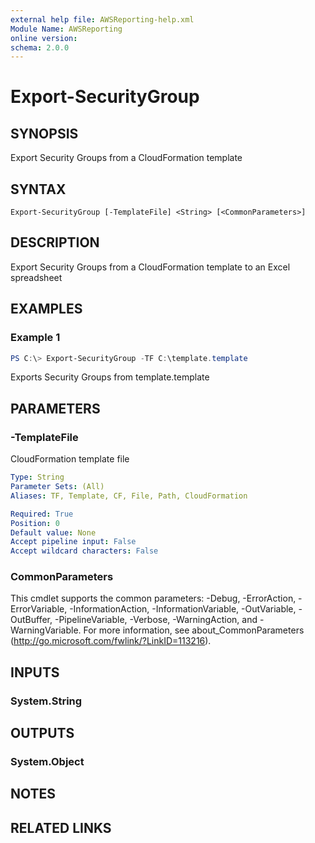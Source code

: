 ```yaml
---
external help file: AWSReporting-help.xml
Module Name: AWSReporting
online version:
schema: 2.0.0
---
```


# Export-SecurityGroup

## SYNOPSIS
Export Security Groups from a CloudFormation template

## SYNTAX

```
Export-SecurityGroup [-TemplateFile] <String> [<CommonParameters>]
```

## DESCRIPTION
Export Security Groups from a CloudFormation template to an Excel spreadsheet

## EXAMPLES

### Example 1
```powershell
PS C:\> Export-SecurityGroup -TF C:\template.template
```

Exports Security Groups from template.template

## PARAMETERS

### -TemplateFile
CloudFormation template file

```yaml
Type: String
Parameter Sets: (All)
Aliases: TF, Template, CF, File, Path, CloudFormation

Required: True
Position: 0
Default value: None
Accept pipeline input: False
Accept wildcard characters: False
```

### CommonParameters
This cmdlet supports the common parameters: -Debug, -ErrorAction, -ErrorVariable, -InformationAction, -InformationVariable, -OutVariable, -OutBuffer, -PipelineVariable, -Verbose, -WarningAction, and -WarningVariable.
For more information, see about_CommonParameters (http://go.microsoft.com/fwlink/?LinkID=113216).

## INPUTS

### System.String

## OUTPUTS

### System.Object
## NOTES

## RELATED LINKS
